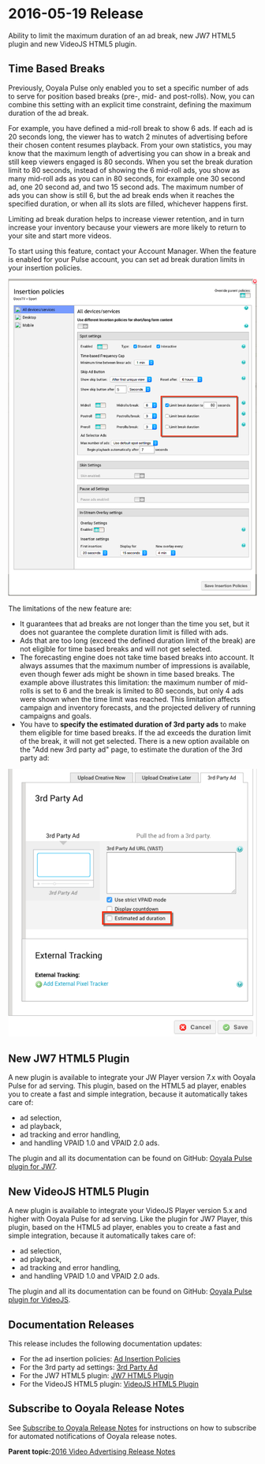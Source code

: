 # 2016-05-19 Release

Ability to limit the maximum duration of an ad break, new JW7 HTML5 plugin and new VideoJS HTML5 plugin.

## Time Based Breaks

Previously, Ooyala Pulse only enabled you to set a specific number of ads to serve for position based breaks \(pre-, mid- and post-rolls\). Now, you can combine this setting with an explicit time constraint, defining the maximum duration of the ad break.

For example, you have defined a mid-roll break to show 6 ads. If each ad is 20 seconds long, the viewer has to watch 2 minutes of advertising before their chosen content resumes playback. From your own statistics, you may know that the maximum length of advertising you can show in a break and still keep viewers engaged is 80 seconds. When you set the break duration limit to 80 seconds, instead of showing the 6 mid-roll ads, you show as many mid-roll ads as you can in 80 seconds, for example one 30 second ad, one 20 second ad, and two 15 second ads. The maximum number of ads you can show is still 6, but the ad break ends when it reaches the specified duration, or when all its slots are filled, whichever happens first.

Limiting ad break duration helps to increase viewer retention, and in turn increase your inventory because your viewers are more likely to return to your site and start more videos.

To start using this feature, contact your Account Manager. When the feature is enabled for your Pulse account, you can set ad break duration limits in your insertion policies.

![Insertion policy page](image/pulse_tbb_insertion_policy.png)

The limitations of the new feature are:

-   It guarantees that ad breaks are not longer than the time you set, but it does not guarantee the complete duration limit is filled with ads.
-   Ads that are too long \(exceed the defined duration limit of the break\) are not eligible for time based breaks and will not get selected.
-   The forecasting engine does not take time based breaks into account. It always assumes that the maximum number of impressions is available, even though fewer ads might be shown in time based breaks. The example above illustrates this limitation: the maximum number of mid-rolls is set to 6 and the break is limited to 80 seconds, but only 4 ads were shown when the time limit was reached. This limitation affects campaign and inventory forecasts, and the projected delivery of running campaigns and goals.
-   You have to **specify the estimated duration of 3rd party ads** to make them eligible for time based breaks. If the ad exceeds the duration limit of the break, it will not get selected. There is a new option available on the "Add new 3rd party ad" page, to estimate the duration of the 3rd party ad:

![Add 3rd Party Ad page](image/pulse_tbb_3rd_party_ad.png)

## New JW7 HTML5 Plugin

A new plugin is available to integrate your JW Player version 7.x with Ooyala Pulse for ad serving. This plugin, based on the HTML5 ad player, enables you to create a fast and simple integration, because it automatically takes care of:

-   ad selection,
-   ad playback,
-   ad tracking and error handling,
-   and handling VPAID 1.0 and VPAID 2.0 ads.

The plugin and all its documentation can be found on GitHub: [Ooyala Pulse plugin for JW7](https://github.com/ooyala/pulse-sdk-html5-2.x-plugin-jw7).

## New VideoJS HTML5 Plugin

A new plugin is available to integrate your VideoJS Player version 5.x and higher with Ooyala Pulse for ad serving. Like the plugin for JW7 Player, this plugin, based on the HTML5 ad player, enables you to create a fast and simple integration, because it automatically takes care of:

-   ad selection,
-   ad playback,
-   ad tracking and error handling,
-   and handling VPAID 1.0 and VPAID 2.0 ads.

The plugin and all its documentation can be found on GitHub: [Ooyala Pulse plugin for VideoJS](https://github.com/ooyala/pulse-sdk-html5-2.x-plugin-videojs).

## Documentation Releases

This release includes the following documentation updates:

-   For the ad insertion policies: [Ad Insertion Policies](../ad_serving/ug/ad_insertion_policies.md)
-   For the 3rd party ad settings: [3rd Party Ad](../ad_serving/ug/upload_creative.md#3rd_party_ad)
-   For the JW7 HTML5 plugin: [JW7 HTML5 Plugin](../ad_serving/dg/plugin_jw7_html5.md)
-   For the VideoJS HTML5 plugin: [VideoJS HTML5 Plugin](../ad_serving/dg/plugin_videojs_html5.md)

## Subscribe to Ooyala Release Notes

See [Subscribe to Ooyala Release Notes](../../concepts/release_notes_subscribe.md) for instructions on how to subscribe for automated notifications of Ooyala release notes.

**Parent topic:**[2016 Video Advertising Release Notes](../../oadtech/relnotes/adtech_relnotes_2016.md)

